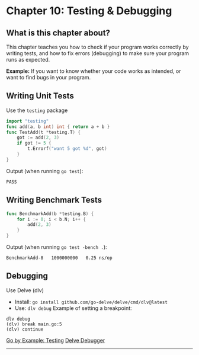 # Chapter 10: Testing & Debugging

## What is this chapter about?
This chapter teaches you how to check if your program works correctly by writing tests, and how to fix errors (debugging) to make sure your program runs as expected.

**Example:**
If you want to know whether your code works as intended, or want to find bugs in your program.

## Writing Unit Tests
Use the `testing` package
```go
import "testing"
func add(a, b int) int { return a + b }
func TestAdd(t *testing.T) {
    got := add(2, 3)
    if got != 5 {
        t.Errorf("want 5 got %d", got)
    }
}
```
Output (when running `go test`):
```
PASS
```

## Writing Benchmark Tests
```go
func BenchmarkAdd(b *testing.B) {
    for i := 0; i < b.N; i++ {
        add(2, 3)
    }
}
```
Output (when running `go test -bench .`):
```
BenchmarkAdd-8   1000000000   0.25 ns/op
```

## Debugging
Use Delve (dlv)
- Install: `go install github.com/go-delve/delve/cmd/dlv@latest`
- Use: `dlv debug`
Example of setting a breakpoint:
```
dlv debug
(dlv) break main.go:5
(dlv) continue
```

[Go by Example: Testing](https://gobyexample.com/testing-and-benchmarking)
[Delve Debugger](https://github.com/go-delve/delve)

---
